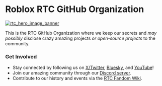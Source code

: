 # Roblox RTC GitHub Organization

<a href="https://robloxrtc.com">![rtc_hero_image_banner](https://github.com/user-attachments/assets/ce442968-1b76-47dc-98e2-ee25a158b68b)</a>

This is the RTC GitHub Organization where we keep our secrets and *may possibly* disclose crazy amazing projects *or open-source projects* to the community.

### Get Involved
- Stay connected by following us on [X/Twitter](https://x.com/Roblox_RTC), [Bluesky](https://bsky.app/profile/robloxrtc.com), and [YouTube](https://youtube.com/@TheRobloxRTC)!
- Join our amazing community through our [Discord server](https://discord.com/invite/JTMKQG4KRW).
- Contribute to our history and events via the [RTC Fandom Wiki](https://robloxrtc.fandom.com/wiki/RTC_Wiki).
